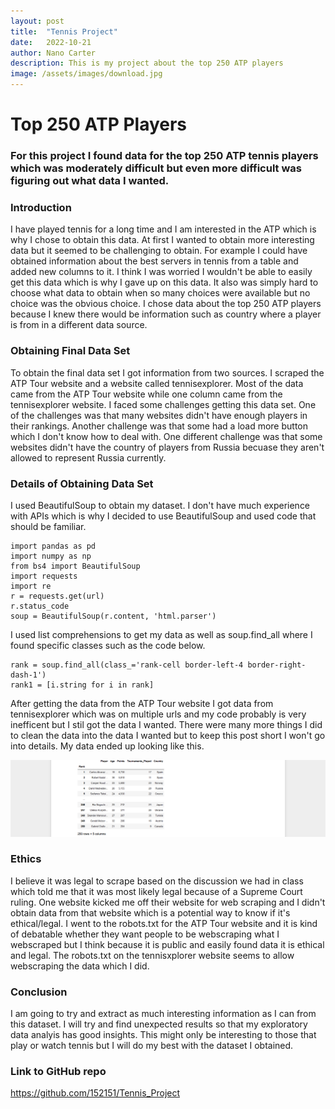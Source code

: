 ```yaml
---
layout: post
title:  "Tennis Project"
date:   2022-10-21
author: Nano Carter
description: This is my project about the top 250 ATP players
image: /assets/images/download.jpg
---
```


# Top 250 ATP Players
### For this project I found data for the top 250 ATP tennis players which was moderately difficult but even more difficult was figuring out what data I wanted.
### Introduction
I have played tennis for a long time and I am interested in the ATP which is why I chose to obtain this data. At first I wanted to obtain more interesting data but it seemed to be challenging to obtain. For example I could have obtained information about the best servers in tennis from a table and added new columns to it. I think I was worried I wouldn't be able to easily get this data which is why I gave up on this data. It also was simply hard to choose what data to obtain when so many choices were available but no choice was the obvious choice. I chose data about the top 250 ATP players because I knew there would be information such as country where a player is from in a different data source.

### Obtaining Final Data Set
To obtain the final data set I got information from two sources. I scraped the ATP Tour website and a website called tennisexplorer. Most of the data came from the ATP Tour website while one column came from the tennisexplorer website. I faced some challenges getting this data set. One of the challenges was that many websites didn't have enough players in their rankings. Another challenge was that some had a load more button which I don't know how to deal with. One different challenge was that some websites didn't have the country of players from Russia becuase they aren't allowed to represent Russia currently.

### Details of Obtaining Data Set
I used BeautifulSoup to obtain my dataset. I don't have much experience with APIs which is why I decided to use BeautifulSoup and used code that should be familiar.
```
import pandas as pd
import numpy as np
from bs4 import BeautifulSoup
import requests
import re
r = requests.get(url)
r.status_code
soup = BeautifulSoup(r.content, 'html.parser')
```
I used list comprehensions to get my data as well as soup.find_all where I found specific classes such as the code below.
```
rank = soup.find_all(class_='rank-cell border-left-4 border-right-dash-1')
rank1 = [i.string for i in rank]
```
After getting the data from the ATP Tour website I got data from tennisexplorer which was on multiple urls and my code probably is very inefficent but I stil got the data I wanted. There were many more things I did to clean the data into the data I wanted but to keep this post short I won't go into details. My data ended up looking like this.

![Figure](https://raw.githubusercontent.com/152151/stat386-projects/main/assets/images/Table.png)


### Ethics
I believe it was legal to scrape based on the discussion we had in class which told me that it was most likely legal because of a Supreme Court ruling. One website kicked me off their website for web scraping and I didn't obtain data from that website which is a potential way to know if it's ethical/legal. I went to the robots.txt for the ATP Tour website and it is kind of debatable whether they want people to be webscraping what I webscraped but I think because it is public and easily found data it is ethical and legal. The robots.txt on the tennisxplorer website seems to allow webscraping the data which I did.

### Conclusion
I am going to try and extract as much interesting information as I can from this dataset. I will try and find unexpected results so that my exploratory data analyis has good insights. This might only be interesting to those that play or watch tennis but I will do my best with the dataset I obtained.

### Link to GitHub repo

https://github.com/152151/Tennis_Project



